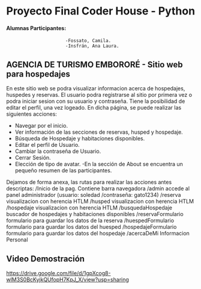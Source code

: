 # Proyecto Final Coder House - Python

#### Alumnas Participantes: 
                          -Fossato, Camila.
                          -Insfrán, Ana Laura.

## AGENCIA DE TURISMO EMBORORÉ - Sitio web para hospedajes
En este sitio web se podra visualizar informacion acerca de hospedajes, huspedes y reservas.
El usuario podra registrarse al sitio por primera vez o podra iniciar sesion con su usuario y contraseña. Tiene la posibilidad de editar el perfil, una vez logeado.
En dicha página, se puede realizar las siguientes acciones:
- Navegar por el inicio.
- Ver información de las secciones de reservas, husped y hospedaje.
- Búsqueda de Hospedaje y habitaciones disponibles.
- Editar el perfil de Usuario.
- Cambiar la contraseña de Usuario.
- Cerrar Sesión.
- Elección de tipo de avatar.
-En la sección de About se encuentra un pequeño resumen de las participantes.

Dejamos de forma anexa, las rutas para realizar las acciones antes descriptas:
/Inicio de la pag. Contiene barra navegadora
/admin accede al panel administrador (usuario: soledad /contraseña: gato1234)
/reserva visualizacion con herencia HTLM
/husped visualizacion con herencia HTLM
/hospedaje visualizacion con herencia HTLM
/busquedaHospedaje buscador de hospedajes y habitaciones disponibles
/reservaFormulario formulario para guardar los datos de la reserva
/huespedFormulario formulario para guardar los datos del huesped
/hospedajeFormulario formulario para guardar los datos del hospedaje
/acercaDeMi Informacion Personal



## Video Demostración
https://drive.google.com/file/d/1gpXcog8-wlM3S0BcKyjkQUfopH7KpJ_X/view?usp=sharing